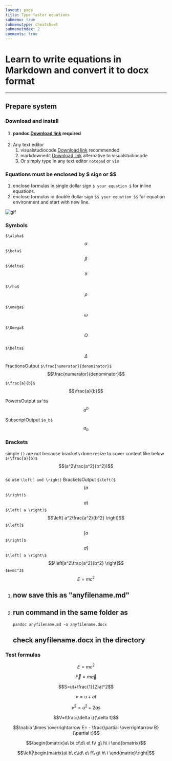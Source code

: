 ```yaml
---
layout: page
title: Type faster equations
submenu: true
submenutype: cheatsheet
submenuindex: 2
comments: true
---
```

# Learn to write equations in Markdown and convert it to docx format
---
## Prepare system 
### Download and install
1. #### pandoc [Download link](https://pandoc.org/installing.html) required
2. Any text editor
   1. visualstudiocode [Download link](https://code.visualstudio.com/) recommended
   2. markdownedit [Download link](https://markdownedit.com/) alternative to visualstudiocode
   3. Or simply type in any text editor `notepad` or `vim`

### Equations must be enclosed by $ sign or $$ 

   1. enclose formulas in single dollar sign `$ your equation $` for inline equations.
   2. enclose formulas in double dollar sign `$$ your equation $$` for equation environment and start with new line.

![gif](https://i.imgur.com/SRALPxo.gif)

### Symbols

`$\alpha$`  
$$\alpha$$
`$\beta$`  
$$\beta$$
`$\delta$`  
$$\delta$$  
`$\rho$`  
$$\rho$$  
`$\omega$`  
$$\omega$$  
`$\Omega$`  
$$\Omega$$  
`$\Delta$`  
$$\Delta$$  



FractionsOutput
`$\frac{numerator}{denominator}$`
$$\frac{numerator}{denominator}$$

`$\frac{a}{b}$` 
$$\frac{a}{b}$$

PowersOutput
`$a^b$`  
$$a^b$$

SubscriptOutput
`$a_b$`  
$$a_b$$


### Brackets
simple `()` are not because brackets done resize to cover content like below
`$(\frac{a}{b)$` 
$$(a^2\frac{a^2}{b^2})$$  
so  use `\left( and \right)`
BracketsOutput
`$\left($`  
$$\left( a \right.$$
`$\right($`  
$$\left. a \right)$$
`$\left( a \right)$`  
$$\left( a^2\frac{a^2}{b^2} \right)$$
`$\left[$`  
$$\left[ a \right.$$
`$\right]$`  
$$\left. a \right]$$
`$\left[ a \right\$`  
$$\left[a^2\frac{a^2}{b^2} \right]$$
`$E=mc^2$`
$$E=mc^2$$



1. ##  now save this as "anyfilename.md" 
2. ## run command in the same folder as
   `pandoc anyfilename.md -o anyfilename.docx`

   ## check anyfilename.docx in the directory


### Test formulas

$$E=mc^2$$  

$$\vec{F}=m\vec{a}$$  

$$S=ut+\frac{1}{2}at^2$$  

$$v=u+at$$  

$$v^2=u^2+2as$$  

$$V=l\frac{\delta i}{\delta t}$$  

$$\nabla \times \overrightarrow E= - \frac{\partial \overrightarrow B}{\partial t}$$  


$$\begin{bmatrix}a\ b\ c\\d\ e\ f\\ g\ h\ i \end{bmatrix}$$

$$\left|\begin{matrix}a\ b\ c\\d\ e\ f\\ g\ h\ i \end{matrix}\right|$$  
